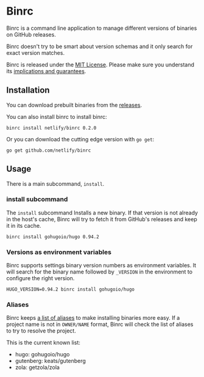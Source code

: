 # Binrc

Binrc is a command line application to manage different versions of binaries on GitHub releases.

Binrc doesn't try to be smart about version schemas and it only search for exact version matches.

Binrc is released under the [MIT License](LICENSE).
Please make sure you understand its [implications and guarantees](https://writing.kemitchell.com/2016/09/21/MIT-License-Line-by-Line.html).

## Installation

You can download prebuilt binaries from the [releases](https://github.com/netlify/binrc/releases).

You can also install binrc to install binrc:

```
binrc install netlify/binrc 0.2.0
```

Or you can download the cutting edge version with `go get`:

```
go get github.com/netlify/binrc
```

## Usage

There is a main subcommand, `install`.

### install subcommand

The `install` subcommand Installs a new binary. If that version is not already in the host's
cache, Binrc will try to fetch it from GitHub's releases and keep it in its cache.

```
binrc install gohugoio/hugo 0.94.2
```

### Versions as environment variables

Binrc supports settings binary version numbers as environment variables. It will search for the binary name followed by `_VERSION`
in the environment to configure the right version.

```
HUGO_VERSION=0.94.2 binrc install gohugoio/hugo
```

### Aliases

Binrc keeps [a list of aliases](cache/cache.go) to make installing binaries more easy. If a project name is not in `OWNER/NAME` format, Binrc will
check the list of aliases to try to resolve the project.

This is the current known list:

- hugo: gohugoio/hugo
- gutenberg: keats/gutenberg
- zola: getzola/zola
